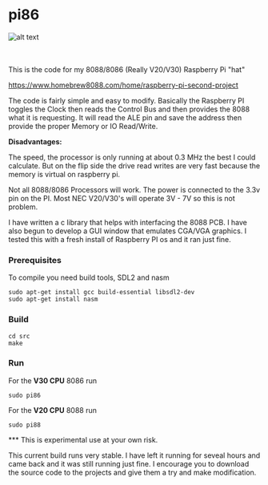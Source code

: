 # pi86
![alt text](/images/20211112_105224.jpg)

\
\
This is the code for my 8088/8086 (Really V20/V30) Raspberry Pi "hat"

https://www.homebrew8088.com/home/raspberry-pi-second-project



The code is fairly simple and easy to modify. Basically the Raspberry PI toggles the Clock then reads the Control Bus and then provides the 8088 what it is requesting. It will read the ALE pin and save the address then provide the proper Memory or IO Read/Write.  

**Disadvantages:**

The speed, the processor is only running at about 0.3 MHz the best I could calculate.  But on the flip side the drive read writes are very fast because the memory is virtual on raspberry pi.

Not all 8088/8086 Processors will work. The power is connected to the 3.3v pin on the PI. Most NEC V20/V30's will operate 3V - 7V so this is not problem.   

I have written a c library that helps with interfacing the 8088 PCB.  I have also begun to develop a GUI window that emulates CGA/VGA graphics. I tested this with a fresh install of Raspberry PI os and it ran just fine.

### Prerequisites 
To compile you need build tools, SDL2 and nasm
```
sudo apt-get install gcc build-essential libsdl2-dev
sudo apt-get install nasm
```

### Build
```
cd src
make
```

### Run
For the **V30 CPU** 8086 run 
```
sudo pi86
```
For the **V20 CPU** 8088 run
```
sudo pi88
```



*** This is experimental use at your own risk. 

This current build runs very stable. I have left it running for seveal hours and came back and it was still running just fine. I encourage you to download the source code to the projects and give them a try and make modification. 
